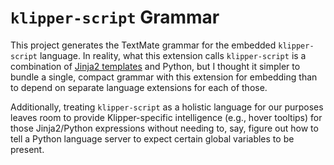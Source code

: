 # `klipper-script` Grammar

This project generates the TextMate grammar for the embedded `klipper-script`
language. In reality, what this extension calls `klipper-script` is a
combination of [Jinja2 templates](https://jinja.palletsprojects.com/en/2.10.x/templates/)
and Python, but I thought it simpler to bundle a single, compact grammar with
this extension for embedding than to depend on separate language extensions for
each of those.

Additionally, treating `klipper-script` as a holistic language for our purposes
leaves room to provide Klipper-specific intelligence (e.g., hover tooltips) for
those Jinja2/Python expressions without needing to, say, figure out how to tell
a Python language server to expect certain global variables to be present.
